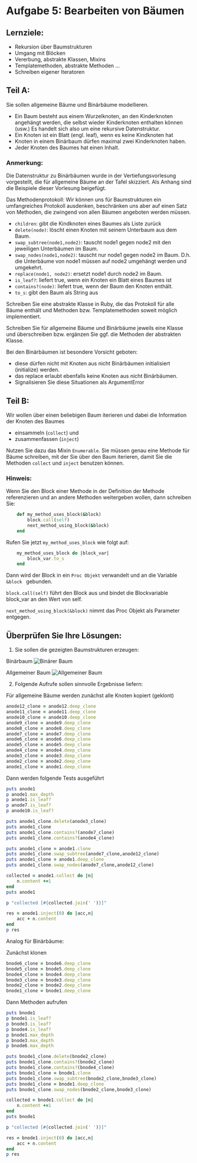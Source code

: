 Aufgabe 5: Bearbeiten von Bäumen
================================

Lernziele:
----------
*  Rekursion über Baumstrukturen
*   Umgang mit Blöcken
*   Vererbung, abstrakte Klassen, Mixins
*   Templatemethoden, abstrakte Methoden …
*   Schreiben eigener Iteratoren


Teil A:
-------

Sie sollen allgemeine Bäume und Binärbäume modellieren.  

* Ein Baum besteht aus einem Wurzelknoten, an den Kinderknoten angehängt werden, die selbst wieder Kinderknoten enthalten können (usw.) Es handelt sich also um eine rekursive Datenstruktur. 
* Ein Knoten ist ein Blatt (engl. leaf), wenn es keine Kindknoten hat
* Knoten in einem Binärbaum dürfen maximal zwei Kinderknoten haben.
* Jeder Knoten des Baumes hat einen Inhalt.


### Anmerkung: 
Die Datenstruktur zu Binärbäumen wurde in der Vertiefungsvorlesung vorgestellt, die für allgemeine Bäume an der Tafel skizziert.  Als Anhang sind die Beispiele dieser Vorlesung beigefügt. 

Das Methodenprotokoll: Wir können uns für Baumstrukturen ein umfangreiches Protokoll ausdenken, beschränken uns aber auf einen Satz von Methoden, die zwingend von allen Bäumen angeboten werden müssen.

* ```children```: gibt die Kindknoten eines Baumes als Liste zurück
* ```delete(node)```: löscht einen Knoten mit seinem Unterbaum aus dem Baum.
* ```swap_subtree(node1,node2)```: tauscht node1 gegen node2 mit den jeweiligen Unterbäumen im Baum.
* ```swap_nodes(node1,node2)```: tauscht nur  node1 gegen node2 im Baum. D.h. die Unterbäume von node1 müssen auf  node2 umgehängt werden und umgekehrt. 
* ```replace(node1, node2)```: ersetzt node1 durch node2 im Baum. 
* ```is_leaf?```: liefert true, wenn ein Knoten ein Blatt eines Baumes ist 
* ```contains?(node)```: liefert true, wenn der Baum den Knoten enthält. 
* ```to_s```: gibt den Baum als String aus

Schreiben Sie eine abstrakte Klasse in Ruby, die das Protokoll für alle Bäume enthält und Methoden bzw. Templatemethoden soweit möglich implementiert. 

Schreiben Sie für allgemeine Bäume und Binärbäume  jeweils eine Klasse und überschreiben bzw. ergänzen Sie ggf. die Methoden der abstrakten Klasse. 

Bei den Binärbäumen ist besondere Vorsicht geboten: 
* diese dürfen nicht mit Knoten aus nicht Binärbäumen initialisiert (initialize) werden.
* das replace erlaubt ebenfalls keine Knoten aus nicht Binärbäumen. 
* Signalisieren Sie diese Situationen als ArgumentError

Teil B:
-------

Wir wollen über einen beliebigen Baum iterieren und dabei die Information der Knoten des Baumes
* einsammeln (```collect```) und 
* zusammenfassen (```inject```)

Nutzen Sie dazu das Mixin ```Enumerable```.  Sie  müssen genau eine Methode für Bäume schreiben, mit der Sie über den Baum iterieren, damit Sie die Methoden ```collect``` und ```inject``` benutzen können.


### Hinweis: 
Wenn Sie den Block einer Methode in der Definition der Methode referenzieren  und an andere Methoden weitergeben wollen, dann schreiben Sie: 

```ruby
    def my_method_uses_block(&block) 
        block.call(self)
        next_method_using_block(&block)
    end
```

Rufen Sie jetzt ```my_method_uses_block``` wie folgt auf:

```ruby    
    my_method_uses_block do |block_var|
        block_var.to_s
    end
```

Dann wird der Block in ein ```Proc Objekt``` verwandelt und an die Variable ```&block ```
gebunden. 

```block.call(self)``` führt den Block aus und bindet die Blockvariable block_var an  den Wert von self.

```next_method_using_block(&block)``` nimmt das Proc Objekt als Parameter entgegen. 
    

Überprüfen Sie Ihre Lösungen:
-----------------------------

1.  Sie sollen die gezeigten Baumstrukturen erzeugen: 


Binärbaum 
![Binärer Baum](http://shureg.de/haw/pr1/bbaum.png)
 
Allgemeiner Baum
![Allgemeiner Baum](http://shureg.de/haw/pr1/abaum.png)

 
2.  Folgende Aufrufe  sollen  sinnvolle Ergebnisse liefern:
    
Für allgemeine Bäume werden zunächst alle Knoten kopiert (geklont)
```ruby
anode12_clone = anode12.deep_clone
anode11_clone = anode11.deep_clone
anode10_clone = anode10.deep_clone
anode9_clone = anode9.deep_clone
anode8_clone = anode8.deep_clone
anode7_clone = anode7.deep_clone
anode6_clone = anode6.deep_clone
anode5_clone = anode5.deep_clone
anode4_clone = anode4.deep_clone
anode3_clone = anode3.deep_clone
anode2_clone = anode2.deep_clone
anode1_clone = anode1.deep_clone
```
Dann werden folgende Tests ausgeführt
```ruby
puts anode1
p anode1.max_depth
p anode1.is_leaf?
p anode7.is_leaf?
p anode10.is_leaf?

puts anode1_clone.delete(anode3_clone)
puts anode1_clone
puts anode1_clone.contains?(anode7_clone)
puts anode1_clone.contains?(anode4_clone)

puts anode1_clone = anode1.clone
puts anode1_clone.swap_subtree(anode7_clone,anode12_clone)
puts anode1_clone = anode1.deep_clone
puts anode1_clone.swap_nodes(anode7_clone,anode12_clone)

collected = anode1.collect do |n|
    n.content +=1
end
puts anode1

p "collected [#{collected.join(' ')}]"

res = anode1.inject(0) do |acc,n|
    acc + n.content 
end
p res
```

Analog für Binärbäume:

Zunächst klonen
```ruby
bnode6_clone = bnode6.deep_clone
bnode5_clone = bnode5.deep_clone
bnode4_clone = bnode4.deep_clone
bnode3_clone = bnode3.deep_clone
bnode2_clone = bnode2.deep_clone
bnode1_clone = bnode1.deep_clone
```
  Dann Methoden aufrufen
```ruby
puts bnode1
p bnode1.is_leaf?
p bnode3.is_leaf?
p bnode4.is_leaf?
p bnode1.max_depth
p bnode3.max_depth
p bnode6.max_depth

puts bnode1_clone.delete(bnode2_clone)
puts bnode1_clone.contains?(bnode2_clone)
puts bnode1_clone.contains?(bnode4_clone)
puts bnode1_clone = bnode1.clone
puts bnode1_clone.swap_subtree(bnode2_clone,bnode3_clone)
puts bnode1_clone = bnode1.deep_clone
puts bnode1_clone.swap_nodes(bnode2_clone,bnode3_clone)

collected = bnode1.collect do |n|
    n.content +=1
end
puts bnode1

p "collected [#{collected.join(' ')}]"

res = bnode1.inject(0) do |acc,n|
    acc + n.content 
end
p res
```    
